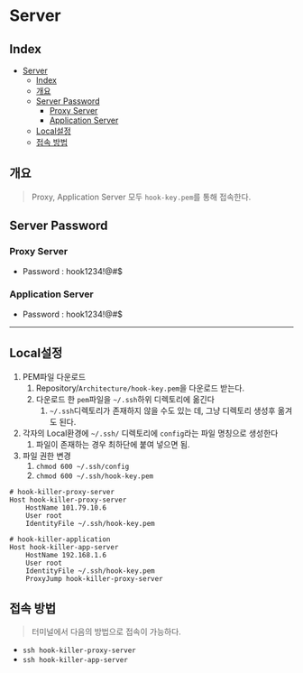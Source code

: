# Server

## Index

- [Server](#server)
  - [Index](#index)
  - [개요](#개요)
  - [Server Password](#server-password)
    - [Proxy Server](#proxy-server)
    - [Application Server](#application-server)
  - [Local설정](#local설정)
  - [접속 방법](#접속-방법)

## 개요

> Proxy, Application Server 모두 `hook-key.pem`를 통해 접속한다.

## Server Password

### Proxy Server

- Password : hook1234!@#$

### Application Server

- Password : hook1234!@#$

---

## Local설정

1. PEM파일 다운로드
   1. Repository/`Architecture/hook-key.pem`을 다운로드 받는다.
   2. 다운로드 한 `pem`파일을 `~/.ssh`하위 디렉토리에 옮긴다
      1. `~/.ssh`디렉토리가 존재하지 않을 수도 있는 데, 그냥 디렉토리 생성후 옮겨도 된다.
2. 각자의 Local환경에 `~/.ssh/` 디렉토리에 `config`라는 파일 명칭으로 생성한다
   1. 파일이 존재하는 경우 최하단에 붙여 넣으면 됨.
3. 파일 권한 변경
   1. `chmod 600 ~/.ssh/config`
   2. `chmod 600 ~/.ssh/hook-key.pem`

```shell
# hook-killer-proxy-server
Host hook-killer-proxy-server
    HostName 101.79.10.6
    User root
    IdentityFile ~/.ssh/hook-key.pem

# hook-killer-application
Host hook-killer-app-server
    HostName 192.168.1.6
    User root
    IdentityFile ~/.ssh/hook-key.pem
    ProxyJump hook-killer-proxy-server
```

## 접속 방법

> 터미널에서 다음의 방법으로 접속이 가능하다.

- `ssh hook-killer-proxy-server`
- `ssh hook-killer-app-server`
